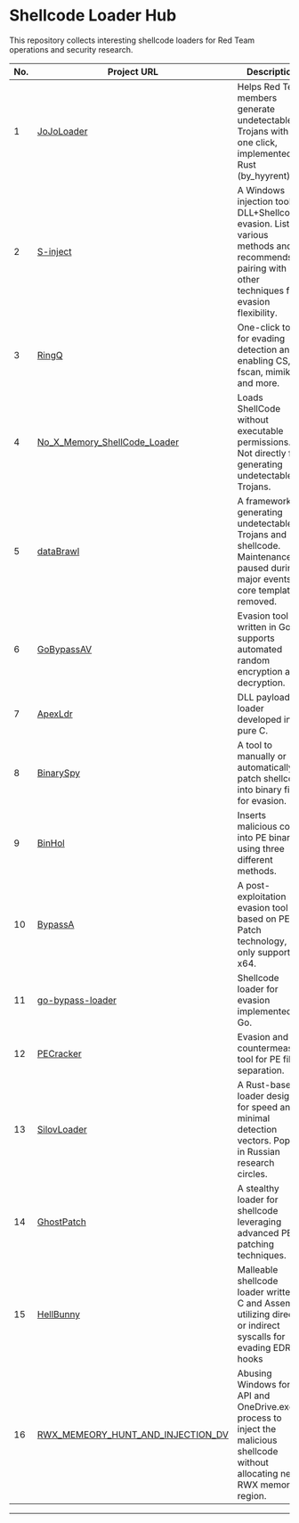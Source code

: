 # Shellcode Loader Hub 


This repository collects interesting shellcode loaders for Red Team operations and security research.




| No. | Project URL                                         | Description                                                                                     | Country |
|-----|----------------------------------------------------|-------------------------------------------------------------------------------------------------|---------|
| 1   | [JoJoLoader](https://github.com/Pizz33/JoJoLoader) | Helps Red Team members generate undetectable Trojans with one click, implemented in Rust (by_hyyrent). | 🇨🇳 CN  |
| 2   | [S-inject](https://github.com/Joe1sn/S-inject)     | A Windows injection tool for DLL+Shellcode evasion. Lists various methods and recommends pairing with other techniques for evasion flexibility. | 🇨🇳 CN  |
| 3   | [RingQ](https://github.com/T4y1oR/RingQ)          | One-click tool for evading detection and enabling CS, fscan, mimikatz, and more.                | 🇨🇳 CN  |
| 4   | [No_X_Memory_ShellCode_Loader](https://github.com/HackerCalico/No_X_Memory_ShellCode_Loader) | Loads ShellCode without executable permissions. Not directly for generating undetectable Trojans. | 🇺🇸 EN  |
| 5   | [dataBrawl](https://github.com/Cherno-x/dataBrawl) | A framework for generating undetectable Trojans and shellcode. Maintenance paused during major events, core templates removed. | 🇨🇳CN  |
| 6   | [GoBypassAV](https://github.com/A-little-dragon/GoBypassAV) | Evasion tool written in Go, supports automated random encryption and decryption.                | 🇨🇳 CN  |
| 7   | [ApexLdr](https://github.com/Cipher7/ApexLdr)     | DLL payload loader developed in pure C.                                                        | 🇺🇸 EN  |
| 8   | [BinarySpy](https://github.com/yj94/BinarySpy)    | A tool to manually or automatically patch shellcode into binary files for evasion.              | 🇨🇳 CN  |
| 9   | [BinHol](https://github.com/timwhitez/BinHol)     | Inserts malicious code into PE binaries using three different methods.                          | 🇨🇳 CN  |
| 10  | [BypassA](https://github.com/yinsel/BypassA)      | A post-exploitation evasion tool based on PE Patch technology, only supports x64.               | 🇨🇳 CN  |
| 11  | [go-bypass-loader](https://github.com/hhuang00/go-bypass-loader) | Shellcode loader for evasion implemented in Go.                                                | 🇨🇳 CN  |
| 12  | [PECracker](https://github.com/berryalen02/PECracker) | Evasion and countermeasure tool for PE file separation.                                         | 🇨🇳 CN  |
| 13  | [SilovLoader](https://github.com/example/SilovLoader) | A Rust-based loader designed for speed and minimal detection vectors. Popular in Russian research circles. | 🇨🇳 CN  |
| 14  | [GhostPatch](https://github.com/example/GhostPatch) | A stealthy loader for shellcode leveraging advanced PE patching techniques.                     | 🇺🇸 EN  |
| 15  | [HellBunny](https://github.com/voidvxvt/HellBunny) |Malleable shellcode loader written in C and Assembly utilizing direct or indirect syscalls for evading EDR hooks              | 🇺🇸 EN |
| 16  | [RWX_MEMEORY_HUNT_AND_INJECTION_DV](https://github.com/Offensive-Panda/RWX_MEMEORY_HUNT_AND_INJECTION_DV) |  Abusing Windows fork API and OneDrive.exe process to inject the malicious shellcode without allocating new RWX memory region.            | 🇺🇸 EN |


---
